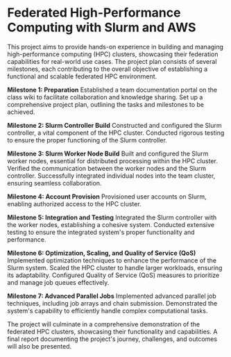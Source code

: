 # Federated High-Performance Computing with Slurm and AWS

This project aims to provide hands-on experience in building and managing high-performance computing (HPC) clusters, showcasing their federation capabilities for real-world use cases. The project plan consists of several milestones, each contributing to the overall objective of establishing a functional and scalable federated HPC environment.

**Milestone 1: Preparation**
  Established a team documentation portal on the class wiki to facilitate collaboration and knowledge sharing.
  Set up a comprehensive project plan, outlining the tasks and milestones to be achieved.
  
**Milestone 2: Slurm Controller Build**
  Constructed and configured the Slurm controller, a vital component of the HPC cluster.
  Conducted rigorous testing to ensure the proper functioning of the Slurm controller.
  
**Milestone 3: Slurm Worker Node Build**
  Built and configured the Slurm worker nodes, essential for distributed processing within the HPC cluster.
  Verified the communication between the worker nodes and the Slurm controller.
  Successfully integrated individual nodes into the team cluster, ensuring seamless collaboration.
  
**Milestone 4: Account Provision**
  Provisioned user accounts on Slurm, enabling authorized access to the HPC cluster.
  
**Milestone 5: Integration and Testing**
  Integrated the Slurm controller with the worker nodes, establishing a cohesive system.
  Conducted extensive testing to ensure the integrated system's proper functionality and performance.
  
**Milestone 6: Optimization, Scaling, and Quality of Service (QoS)**
  Implemented optimization techniques to enhance the performance of the Slurm system.
  Scaled the HPC cluster to handle larger workloads, ensuring its adaptability.
  Configured Quality of Service (QoS) measures to prioritize and manage job queues effectively.
  
**Milestone 7: Advanced Parallel Jobs**
  Implemented advanced parallel job techniques, including job arrays and chain submission.
  Demonstrated the system's capability to efficiently handle complex computational tasks.
  
 The project will culminate in a comprehensive demonstration of the federated HPC clusters, showcasing their functionality and capabilities. A final report  documenting the project's journey, challenges, and outcomes will also be presented.
